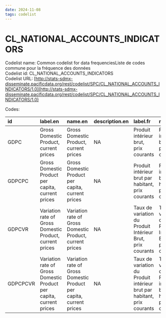 ```yaml
---
date: 2024-11-08
tags: codelist
---
```


# CL_NATIONAL_ACCOUNTS_INDICATORS

Codelist name: Common codelist for data frequenciesListe de codes commune pour la fréquence des données  
Codelist id: CL_NATIONAL_ACCOUNTS_INDICATORS  
Codelist URL: [http://stats-sdmx-disseminate.pacificdata.org/rest/codelist/SPC/CL_NATIONAL_ACCOUNTS_INDICATORS/1.0](http://stats-sdmx-disseminate.pacificdata.org/rest/codelist/SPC/CL_NATIONAL_ACCOUNTS_INDICATORS/1.0)  

Codes:  

|id       |label.en                                                            |name.en                                                             |description.en |label.fr                                                                |name.fr                                                                 |description.fr |
|:--------|:-------------------------------------------------------------------|:-------------------------------------------------------------------|:--------------|:-----------------------------------------------------------------------|:-----------------------------------------------------------------------|:--------------|
|GDPC     |Gross Domestic Product, current prices                              |Gross Domestic Product, current prices                              |NA             |Produit intérieur brut, prix courants                                   |Produit intérieur brut, prix courants                                   |NA             |
|GDPCPC   |Gross Domestic Product per capita, current prices                   |Gross Domestic Product per capita, current prices                   |NA             |Produit intérieur brut par habitant, prix courants                      |Produit intérieur brut par habitant, prix courants                      |NA             |
|GDPCVR   |Variation rate of Gross Domestic Product, current prices            |Variation rate of Gross Domestic Product, current prices            |NA             |Taux de variation du Produit Intérieur Brut, prix courants              |Taux de variation du Produit Intérieur Brut, prix courants              |NA             |
|GDPCPCVR |Variation rate of Gross Domestic Product per capita, current prices |Variation rate of Gross Domestic Product per capita, current prices |NA             |Taux de variation du Produit intérieur brut par habitant, prix courants |Taux de variation du Produit intérieur brut par habitant, prix courants |NA             |
